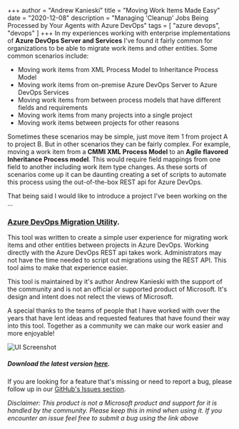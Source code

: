 +++
author = "Andrew Kanieski"
title = "Moving Work Items Made Easy"
date = "2020-12-08"
description = "Managing 'Cleanup' Jobs Being Processed by Your Agents with Azure DevOps"
tags = [
    "azure devops",
    "devops"
]
+++
In my experiences working with enterprise implementations of **Azure DevOps Server and Services** I've found it fairly common for organizations to be able to migrate work items and other entities. Some common scenarios include:

- Moving work items from XML Process Model to Inheritance Process Model
- Moving work items from on-premise Azure DevOps Server to Azure DevOps Services
- Moving work items from between process models that have different fields and requirements
- Moving work items from many projects into a single project
- Moving work items between projects for other reasons

Sometimes these scenarios may be simple, just move item 1 from project A to project B. But in other scenarios they can be fairly complex. For example, moving a work item from a **CMMI XML Process Model** to an **Agile flavored Inheritance Process model**. This would require field mappings from one field to another including work item type changes. As these sorts of scenarios come up it can be daunting creating a set of scripts to automate this process using the out-of-the-box REST api for Azure DevOps.

That being said I would like to introduce a project I've been working on the ... 

### [Azure DevOps Migration Utility](https://github.com/akanieski/azure-devops-migrator). 

This tool was written to create a simple user experience for migrating work items and other entities between projects in Azure DevOps. Working directly with the Azure DevOps REST api takes work. Administrators may not have the time needed to script out migrations using the REST API. This tool aims to make that experience easier.

This tool is maintained by it's author Andrew Kanieski with the support of the community and is not an official or supported product of Microsoft. It's design and intent does not relect the views of Microsoft.

A special thanks to the teams of people that I have worked with over the years that have lent ideas and requested features that have found their way into this tool. Together as a community we can make our work easier and more enjoyable!

![UI Screenshot](/migrator_running.png)

##### Download the latest version [here](https://github.com/akanieski/azure-devops-migrator/releases).

If you are looking for a feature that's missing or need to report a bug, please follow up in our [GitHub's Issues section](https://github.com/akanieski/azure-devops-migrator/issues/new/choose).

*Disclaimer: This product is not a Microsoft product and support for it is handled by the community. Please keep this in mind when using it. If you encounter an issue feel free to submit a bug using the link above*